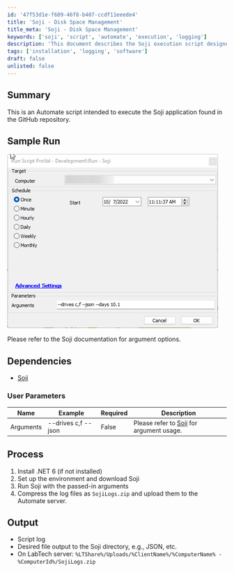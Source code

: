 ```yaml
---
id: '47f53d1e-f609-46f8-b407-ccdf11eeede4'
title: 'Soji - Disk Space Management'
title_meta: 'Soji - Disk Space Management'
keywords: ['soji', 'script', 'automate', 'execution', 'logging']
description: 'This document describes the Soji execution script designed for ConnectWise Automate, detailing its functionality, dependencies, user parameters, process steps, and output results. The script facilitates the execution of the Soji application while managing necessary installations and logging outputs effectively.'
tags: ['installation', 'logging', 'software']
draft: false
unlisted: false
---
```


## Summary

This is an Automate script intended to execute the Soji application found in the GitHub repository.

## Sample Run

![Sample Run](../../../static/img/Soji---Disk-Space-Management/image_1.png)

Please refer to the Soji documentation for argument options.

## Dependencies

- [Soji](https://proval.itglue.com/DOC-5078775-10338558)

### User Parameters

| Name      | Example                | Required | Description                                                                 |
|-----------|------------------------|----------|-----------------------------------------------------------------------------|
| Arguments | --drives c,f --json    | False    | Please refer to [Soji](https://proval.itglue.com/DOC-5078775-10338558) for argument usage. |

## Process

1. Install .NET 6 (if not installed)
2. Set up the environment and download Soji
3. Run Soji with the passed-in arguments
4. Compress the log files as `SojiLogs.zip` and upload them to the Automate server.

## Output

- Script log
- Desired file output to the Soji directory, e.g., JSON, etc.
- On LabTech server: `%LTShare%/Uploads/%ClientName%/%ComputerName% - %ComputerId%/SojiLogs.zip`



